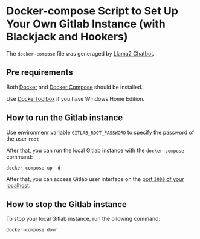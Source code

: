 # Docker-compose Script to Set Up Your Own Gitlab Instance (with Blackjack and Hookers)

The `docker-compose` file was generaged by [Llama2 Chatbot](https://www.llama2.ai/).

## Pre requirements

Both [Docker](https://docs.docker.com/get-docker/) and [Docker Compose](https://docs.docker.com/compose/) should be installed.

Use [Docke Toolbox](https://docs.bitnami.com/containers/how-to/install-docker-in-windows/) if you have Windows Home Edition.

## How to run the Gitlab instance

Use environmenr variable `GITLAB_ROOT_PASSWORD` to specify the password of the user `root`

After that, you can run the local Gitlab instance with the `docker-compose` command:

```
docker-compose up -d
```

After that, you can access Gitlab user interface on the [port `3000` of your localhost](http://127.0.0.1:3000).

## How to stop the Gitlab instance

To stop your local Gitlab instance, run the ollowing command:

```
docker-compose down
```
